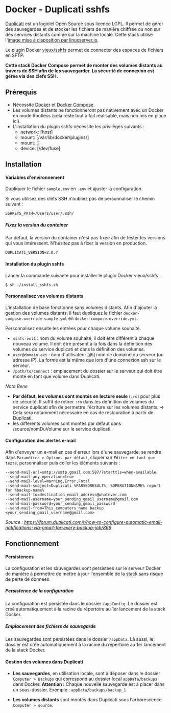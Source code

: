 # Docker - Duplicati sshfs

[Duplicati](https://www.duplicati.com/) est un logiciel Open Source sous licence LGPL. Il permet de gérer des sauvegardes et de stocker les fichiers de manière chiffrée ou non sur des services distants comme sur la machine locale.
Cette stack utilise l'[image mise à disposition par linuxserver.io](https://hub.docker.com/r/linuxserver/duplicati).

Le plugin Docker [vieux/sshfs](vieux/sshfs) permet de connecter des espaces de fichiers en SFTP.

**Cette stack Docker Compose permet de monter des volumes distants au travers de SSH afin de les sauvegarder. La sécurité de connexion est gérée via des clefs SSH.**



## Prérequis

- Nécessite [Docker](https://www.docker.com) et [Docker Compose](https://docs.docker.com/compose/).
- Les volumes distants ne fonctionneront pas nativement avec un Docker en mode Rootless (cela reste tout à fait réalisable, mais non mis en place ici).
- L'installation du plugin sshfs nécessite les privilèges suivants :
  - network: [host]
  - mount: [/var/lib/docker/plugins/]
  - mount: []
  - device: [/dev/fuse]



## Installation

#### Variables d'environnement

Dupliquer le fichier ```sample.env``` en ```.env``` et ajuster la configuration.

Si vous utilisez des clefs SSH n'oubliez pas de personnaliser le chemin suivant :

```shell
SSHKEYS_PATH=/Users/user/.ssh/
```

##### Fixez la version du container

Par défaut, la version du container n'est pas fixée afin de tester les versions qui vous intéressent. N'hésitez pas à fixer la version en production.

```shell
DUPLICATI_VERSION=2.0.7
```

#### Installation du plugin sshfs

Lancer la commande suivante pour installer le plugin Docker vieux/sshfs :

```shell
$ sh ./install_sshfs.sh
```

#### Personnalisez vos volumes distants

L'installation de base fonctionne sans volumes distants. Afin d'ajouter la gestion des volumes distants, il faut dupliquez le fichier ```docker-compose.override-sample.yml``` en ```docker-compose.override.yml```.

Personnalisez ensuite les entrées pour chaque volume souhaité.

- ``sshfs-vol1`` : nom du volume souhaité, il doit être différent à chaque nouveau volume. Il doit être présent à la fois dans la définition des volumes du service duplicati et dans la définition des volumes.
- ``user@domain.ext`` : nom d'utilisateur [@] nom de domaine du serveur (ou adresse IP). La forme est la même que lors d'une connexion ssh sur le serveur.
- ``/path/to/connect`` : emplacement du dossier sur le serveur qui doit être monté en tant que volume dans Duplicati.

*Nota Bene*

- **Par défaut, les volumes sont montés en lecture seule** (``:ro``) pour plus de sécurité. Il suffit de retirer ``:ro`` dans les définition de volumes du service duplicati afin de permettre l'écriture sur les volumes distants.
  => Cela sera notamment nécessaire en cas de restauration à partir de Duplicati.
- les différents volumes sont montés par défaut dans /source/nomDuVolume sur le service duplicati.

#### Configuration des alertes e-mail

Afin d'envoyer un e-mail en cas d'erreur lors d'une sauvegarde, se rendre dans ``Paramètres > Options par défaut``, cliquer sur ``Éditer en tant que texte``, personnaliser puis coller les éléments suivants :

```shell
--send-mail-url=smtp://smtp.gmail.com:587/?starttls=when-available
--send-mail-any-operation=true
--send-mail-level=Warning,Error,Fatal
--send-mail-subject=Duplicati %PARSEDRESULT%, %OPERATIONNAME% report for %backup-name%
--send-mail-to=destination_email_address@whatever.com
--send-mail-username=your_sending_gmail_username@gmail.com
--send-mail-password=your_sending_gmail_password
--send-mail-from=This_computers_name backup <your_sending_gmail_username@gmail.com>
```

*Source : https://forum.duplicati.com/t/how-to-configure-automatic-email-notifications-via-gmail-for-every-backup-job/869*

## Fonctionnement

#### Persistences

La configuration et les sauvegardes sont persistées sur le serveur Docker de manière à permettre de mettre à jour l'ensemble de la stack sans risque de perte de données.

##### Persistence de la configuration

La configuration est persistée dans le dossier ``/appConfig``. Le dossier est créé automatiquement à la racine du répertoire au 1er lancement de la stack Docker.

##### Emplacement des fichiers de sauvegarde

Les sauvegardes sont persistées dans le dossier ``/appData``. Là aussi, le dossier est créé automatiquement à la racine du répertoire au 1er lancement de la stack Docker.

#### Gestion des volumes dans Duplicati

- **Les sauvegardes**, en utilisation locale, sont à déposer dans le dossier ``Computer > Backups`` qui correspond au dossier local ``appData/backups`` dans Docker. 
  **Attention :** Chaque nouvelle sauvegarde est à placer dans un sous-dossier. 
  Exemple : ``appData/backups/backup_1``

- **Les volumes distants** sont montés dans Duplicati sous l'arborescence ``Computer > source``.